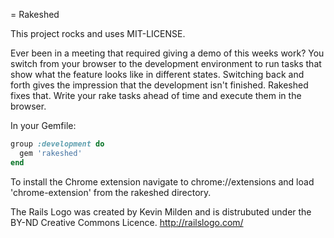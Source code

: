 = Rakeshed

This project rocks and uses MIT-LICENSE.

Ever been in a meeting that required giving a demo of this weeks work? You switch from your browser 
to the development environment to run tasks that show what the feature looks like in
different states.  Switching back and forth gives the impression that the development isn't finished.
Rakeshed fixes that.  Write your rake tasks ahead of time and execute them in the browser.


In your Gemfile:

```ruby
group :development do 
  gem 'rakeshed'
end
```

To install the Chrome extension navigate to chrome://extensions and load 'chrome-extension'
from the rakeshed directory.

The Rails Logo was created by Kevin Milden and is distrubuted under the BY-ND Creative Commons Licence.
http://railslogo.com/